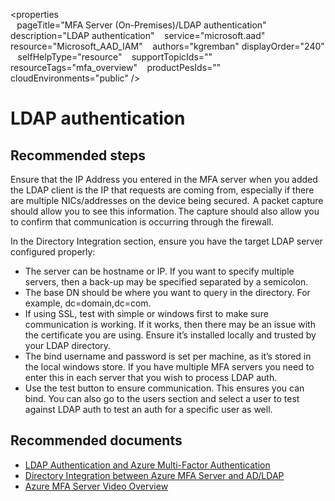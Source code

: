<properties  
    pageTitle="MFA Server (On-Premises)/LDAP authentication" 
    description="LDAP authentication" 
    service="microsoft.aad" 
    resource="Microsoft_AAD_IAM" 
    authors="kgremban" 
    displayOrder="240"
    selfHelpType="resource" 
    supportTopicIds="" 
    resourceTags="mfa_overview"
    productPesIds="" 
    cloudEnvironments="public" 
 /> 
# LDAP authentication 

## **Recommended steps** 

Ensure that the IP Address you entered in the MFA server when you added the LDAP client is the IP that requests are coming from, especially if there are multiple NICs/addresses on the device being secured.  A packet capture should allow you to see this information. The capture should also allow you to confirm that communication is occurring through the firewall. 

In the Directory Integration section, ensure you have the target LDAP server configured properly:
   
- The server can be hostname or IP. If you want to specify multiple servers, then a back-up may be specified separated by a semicolon. 
- The base DN should be where you want to query in the directory. For example, dc=domain,dc=com. 
- If using SSL, test with simple or windows first to make sure communication is working.  If it works, then there may be an issue with the certificate you are using. Ensure it’s installed locally and trusted by your LDAP directory. 
- The bind username and password is set per machine, as it’s stored in the local windows store.  If you have multiple MFA servers you need to enter this in each server that you wish to process LDAP auth. 
- Use the test button to ensure communication.  This ensures you can bind.  You can also go to the users section and select a user to test against LDAP auth to test an auth for a specific user as well. 

## **Recommended documents** 

- [LDAP Authentication and Azure Multi-Factor Authentication](https://docs.microsoft.com/azure/multi-factor-authentication/multi-factor-authentication-get-started-server-ldap)  
- [Directory Integration between Azure MFA Server and AD/LDAP](https://docs.microsoft.com/azure/multi-factor-authentication/multi-factor-authentication-get-started-server-dirint)  
- [Azure MFA Server Video Overview](https://azure.microsoft.com/resources/videos/multi-factor-authentication-server)  